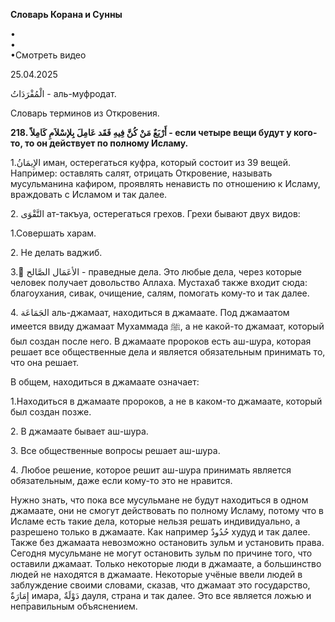 **Словарь Корана и Сунны**  
  
  
  
•  
•  
•Смотреть видео  
  
25.04.2025  
  

الْمُفْرَدَاتُ - аль-муфродат.

Словарь терминов из Откровения.

  

**218. أَرْبَعٌ مَنْ كُنَّ فِيهِ فَقَد عَامِلَ بِلإسْلاَمِ كَامِلاً - если четыре вещи будут у
кого-то, то он действует по полному Исламу.**

1.الإِيمَانُ иман, остерегаться куфра, который состоит из 39 вещей.
Например: оставлять салят, отрицать Откровение, называть мусульманина
кафиром, проявлять ненависть по отношению к Исламу, враждовать с Исламом
и так далее. 

2\. التَّقْوَى ат-такъуа, остерегаться грехов. Грехи бывают двух видов:

1.Совершать харам. 

2\. Не делать ваджиб. 

  

3\. ُالأعَمَال الصَّالح - праведные дела. Это любые дела, через которые
человек получает довольство Аллаха. Мустахаб также входит сюда:
благоухания, сивак, очищение, салям, помогать кому-то и так далее. 

4\. الجَمَاعَة аль-джамаат, находиться в джамаате. Под джамаатом имеется
ввиду джамаат Мухаммада ﷺ, а не какой-то джамаат, который был создан
после него. В джамаате пророков есть аш-шура, которая решает все
общественные дела и является обязательным принимать то, что она решает. 

В общем, находиться в джамаате означает:

1.Находиться в джамаате пророков, а не в каком-то джамаате, который был
создан позже. 

2\. В джамаате бывает аш-шура.

3\. Все общественные вопросы решает аш-шура.

4\. Любое решение, которое решит аш-шура принимать является
обязательным, даже если кому-то это не нравится.

Нужно знать, что пока все мусульмане не будут находиться в одном
джамаате, они не смогут действовать по полному Исламу, потому что в
Исламе есть такие дела, которые нельзя решать индивидуально, а разрешено
только в джамаате. Как например حُدُودٌ худуд и так далее. Также без
джамаата невозможно остановить зульм и установить права. Сегодня
мусульмане не могут остановить зульм по причине того, что оставили
джамаат. Только некоторые люди в джамаате, а большинство людей не
находятся в джамаате. Некоторые учёные ввели людей в заблуждение своими
словами, сказав, что джамаат это государство, إِمَارَةٌ имара, دَوْلَةٌ дауля,
страна и так далее. Это все является ложью и неправильным объяснением. 
